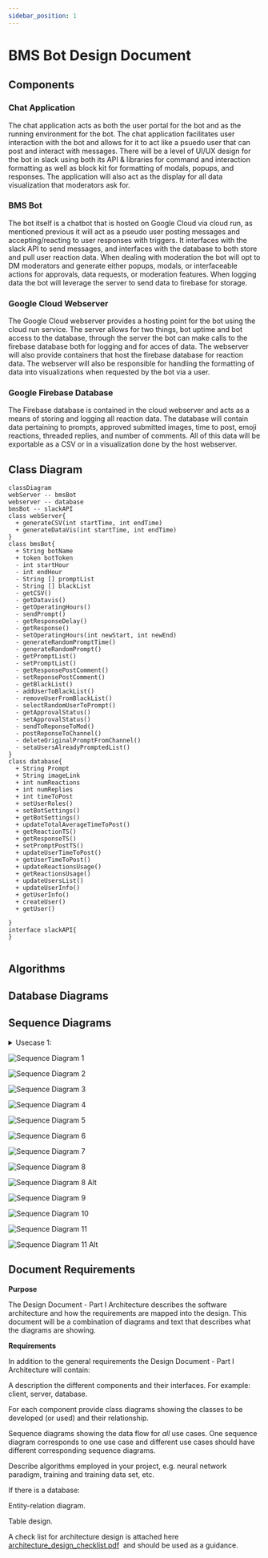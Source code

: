 ```yaml
---
sidebar_position: 1
---
```

# BMS Bot Design Document

## Components

### Chat Application

The chat application acts as both the user portal for the bot and as the running environment for the bot. The chat application facilitates user interaction with the bot and allows for it to act like a psuedo user that can post and interact with messages. There will be a level of UI/UX design for the bot in slack using both its API & libraries for command and interaction formatting as well as block kit for formatting of modals, popups, and responses. The application will also act as the display for all data visualization that moderators ask for.

### BMS Bot 

The bot itself is a chatbot that is hosted on Google Cloud via cloud run, as mentioned previous it will act as a pseudo user posting messages and accepting/reacting to user responses with triggers. It interfaces with the slack API to send messages, and interfaces with the database to both store and pull user reaction data. When dealing with moderation the bot will opt to DM moderators and generate either popups, modals, or interfaceable actions for approvals, data requests, or moderation features. When logging data the bot will leverage the server to send data to firebase for storage.

### Google Cloud Webserver

The Google Cloud webserver provides a hosting point for the bot using the cloud run service. The server allows for two things, bot uptime and bot access to the database, through the server the bot can make calls to the firebase database both for logging and for acces of data. The webserver will also provide containers that host the firebase database for reaction data. The webserver will also be responsible for handling the formatting of data into visualizations when requested by the bot via a user.

### Google Firebase Database

The Firebase database is contained in the cloud webserver and acts as a means of storing and logging all reaction data. The database will contain data pertaining to prompts, approved submitted images, time to post, emoji reactions, threaded replies, and number of comments. All of this data will be exportable as a CSV or in a visualization done by the host webserver.

## Class Diagram
```mermaid
classDiagram
webServer -- bmsBot
webserver -- database
bmsBot -- slackAPI
class webServer{
  + generateCSV(int startTime, int endTime)
  + generateDataVis(int startTime, int endTime)
}
class bmsBot{
  + String botName
  + token botToken
  - int startHour
  - int endHour
  - String [] promptList
  - String [] blackList
  - getCSV()
  - getDatavis()
  - getOperatingHours()
  - sendPrompt()
  - getResponseDelay()
  - getResponse()
  - setOperatingHours(int newStart, int newEnd)
  - generateRandomPromptTime()
  - generateRandomPrompt()
  - getPromptList()
  - setPromptList()
  - getResponsePostComment()
  - setReponsePostComment()
  - getBlackList()
  - addUserToBlackList()
  - removeUserFromBlackList()
  - selectRandomUserToPrompt()
  - getApprovalStatus()
  - setApprovalStatus()
  - sendToReponseToMod()
  - postReponseToChannel()
  - deleteOriginalPromptFromChannel()
  - setaUsersAlreadyPromptedList()
}
class database{
  + String Prompt
  + String imageLink
  + int numReactions
  + int numReplies
  + int timeToPost 
  + setUserRoles()
  + setBotSettings()
  + getBotSettings()
  + updateTotalAverageTimeToPost()
  + getReactionTS()
  + getResponseTS()
  + setPromptPostTS()
  + updateUserTimeToPost()
  + getUserTimeToPost()
  + updateReactionsUsage()
  + getReactionsUsage()
  + updateUsersList()
  + updateUserInfo()
  + getUserInfo()
  + createUser()
  + getUser()

}
interface slackAPI{
}


```

## Algorithms

## Database Diagrams

## Sequence Diagrams

<details>
  <summary>
    Usecase 1:
  </summary>
  1. Owner signs in to Slack  
  2. Owner opens the workspace "Preferences".  
  3. Owner selects "Apps and Integrations" and installs the BMS bot.  
  4. Owner assigns roles and privileges to users in the community.  
  5. Owner defines moderation and content guidelines.  
  6. Owner defines type of prompts for BMS bot to send properly suit the culture and vibe of their community.  
  7. Owner configures the schedule for BMS bot, defining the hours when the it will send prompts.  
  8. Owner sets the duration for prompt responses to remain in the chat.  
  9. Owner sets the amount of time users have to respond to prompt notification.  
  10. Owner saves the configuration settings.  
</details>

![Sequence Diagram 1](https://cdn.discordapp.com/attachments/1158176482569494568/1158237338221162556/Screen_Shot_2023-10-01_at_11.01.34_PM.png?ex=651b8414&is=651a3294&hm=64e7d144c9382697335076073cdd675565e9635a527c612978334f64166c7c1a&)

![Sequence Diagram 2](https://cdn.discordapp.com/attachments/1158176482569494568/1158237386623430796/Screen_Shot_2023-10-01_at_11.01.48_PM.png?ex=651b841f&is=651a329f&hm=a635eee997369eba307166f4ce3e27570a2a2153e721ea3f188f0677782cde91&)

![Sequence Diagram 3](https://cdn.discordapp.com/attachments/1158176482569494568/1158237435608707092/Screen_Shot_2023-10-01_at_11.02.00_PM.png?ex=651b842b&is=651a32ab&hm=2e797a3213ae347d91b4da7140a2f0793f467013deaf1b55e9b37dd0ff4645ca&)

![Sequence Diagram 4](https://cdn.discordapp.com/attachments/1158176482569494568/1158237490910597120/Screen_Shot_2023-10-01_at_11.02.13_PM.png?ex=651b8438&is=651a32b8&hm=94d1998b4b779cec3beddca54a8a0a63baa724b85b87767120bb5e82ad49a1df&)

![Sequence Diagram 5](https://cdn.discordapp.com/attachments/1158176482569494568/1158237540818620516/Screen_Shot_2023-10-01_at_11.02.25_PM.png?ex=651b8444&is=651a32c4&hm=d488e68106cb8d0857f6f22401cdcc93fec4ce58b5777e21fa4dc727e590c63b&)

![Sequence Diagram 6](https://cdn.discordapp.com/attachments/1158176482569494568/1158237782037237820/Screen_Shot_2023-10-01_at_11.03.21_PM.png?ex=651b847e&is=651a32fe&hm=fcf069c658390ca156bbed7c35e4d62131da2d5c69a67afddb15c99c53fef0b3&)

![Sequence Diagram 7](https://cdn.discordapp.com/attachments/1158176482569494568/1158237840665227344/Screen_Shot_2023-10-01_at_11.03.36_PM.png?ex=651b848c&is=651a330c&hm=75954aae53a176a0f42a28b76db1fb4b644b5962383e82667911f434ef2c8822&)

![Sequence Diagram 8](https://cdn.discordapp.com/attachments/1158176482569494568/1158237977969958982/Screen_Shot_2023-10-01_at_11.04.09_PM.png?ex=651b84ac&is=651a332c&hm=2c6a27091a0c972aeb5d295fafa13e9a426058b1e21895359df799a3e3c86fe9&)

![Sequence Diagram 8 Alt](https://cdn.discordapp.com/attachments/1158176482569494568/1158238081594433686/Screen_Shot_2023-10-01_at_11.04.35_PM.png?ex=651b84c5&is=651a3345&hm=3a33061f226553ef3a82bb64ef9ebd11026cda3ea08b63fea1d7ecd5cdd712c1&)

![Sequence Diagram 9](https://cdn.discordapp.com/attachments/1158176482569494568/1158246744417640588/image.png?ex=651b8cd7&is=651a3b57&hm=82005351873047d440493d7523197f984992051a6aee5cebcfba722b27dddc51&)

![Sequence Diagram 10](https://cdn.discordapp.com/attachments/1158176482569494568/1158245639008817212/Screen_Shot_2023-10-01_at_11.34.34_PM.png?ex=651b8bcf&is=651a3a4f&hm=5b059721fd6e6a0fd52f4dc157ebf12eac0d255e54b4798ee34e8ac07f38d616&)

![Sequence Diagram 11](https://cdn.discordapp.com/attachments/1158176482569494568/1158245675163734056/Screen_Shot_2023-10-01_at_11.34.45_PM.png?ex=651b8bd8&is=651a3a58&hm=7a1811a5cce04fe5100a891d4a4a89bca843f9cebf120e10a66cb7b74b3e298a&)

![Sequence Diagram 11 Alt](https://cdn.discordapp.com/attachments/1158176482569494568/1158245708969811978/Screen_Shot_2023-10-01_at_11.34.53_PM.png?ex=651b8be0&is=651a3a60&hm=ea1ae6eebd6fdb5bce2dec8cd0e381bfd76e20541e8c73b85a343c59da5cd075&)


## Document Requirements

**Purpose**

The Design Document - Part I Architecture describes the software architecture and how the requirements are mapped into the design. This document will be a combination of diagrams and text that describes what the diagrams are showing.

**Requirements**

In addition to the general requirements the Design Document - Part I Architecture will contain:

A description the different components and their interfaces. For example: client, server, database.

For each component provide class diagrams showing the classes to be developed (or used) and their relationship.

Sequence diagrams showing the data flow for _all_ use cases. One sequence diagram corresponds to one use case and different use cases should have different corresponding sequence diagrams.

Describe algorithms employed in your project, e.g. neural network paradigm, training and training data set, etc.

If there is a database:

Entity-relation diagram.

Table design.

A check list for architecture design is attached here [architecture\_design\_checklist.pdf](https://templeu.instructure.com/courses/106563/files/16928870/download?wrap=1 "architecture_design_checklist.pdf")  and should be used as a guidance.
